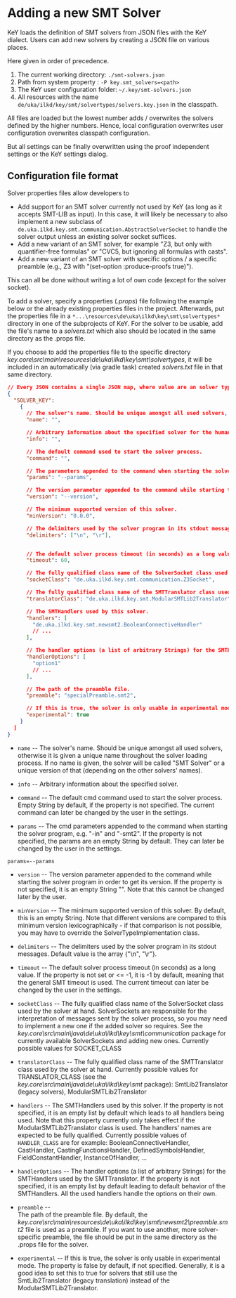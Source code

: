 # Adding a new SMT Solver

KeY loads the definition of SMT solvers from JSON files with the KeY dialect. Users can add new solvers by creating a JSON file on various places.

Here given in order of precedence. 

1. The current working directory: `./smt-solvers.json`
2. Path from system property : `-P key.smt_solvers=<path>`
3. The KeY user configuration folder: `~/.key/smt-solvers.json`
4. All resources with the name `de/uka/ilkd/key/smt/solvertypes/solvers.key.json` in the classpath.

All files are loaded but the lowest number adds / overwrites the solvers defined by the higher numbers. Hence, 
local configuration overwrites user configuration overwrites classpath configuration. 

But all settings can be finally overwritten using the proof independent settings or the KeY settings dialog. 

## Configuration file format

Solver properties files allow developers to

- Add support for an SMT solver currently not used by KeY (as long as it accepts SMT-LIB as input). In this case, 
it will likely be necessary to also implement a new subclass of `de.uka.ilkd.key.smt.communication.AbstractSolverSocket` 
to handle the solver output unless an existing solver socket suffices.
- Add a new variant of an SMT solver, for example "Z3, but only with quantifier-free formulas" or "CVC5, but ignoring all formulas with casts".
- Add a new variant of an SMT solver with specific options / a specific preamble (e.g., Z3 with "(set-option :produce-proofs true)").

This can all be done without writing a lot of own code (except for the solver socket).

To add a solver, specify a properties (*.props*) file following the example below or the already existing properties files in the project.
Afterwards, put the properties file in a `*...\resources\de\uka\ilkd\key\smt\solvertypes*` directory in one of the subprojects of KeY. 
For the solver to be usable, add the file's name to a *solvers.txt* which also should be located in the same directory as the .props file.

If you choose to add the properties file to the specific directory *key.core\src\main\resources\de\uka\ilkd\key\smt\solvertypes*, 
it will be included in an automatically (via gradle task) created *solvers.txt* file in that same directory.


```json
// Every JSON contains a single JSON map, where value are an solver type definition, and the key is a unique identifier for the solver.
{
  "SOLVER_KEY": 
    {
      // The solver's name. Should be unique amongst all used solvers, otherwise it is given a unique name throughout the solver loading process.
      "name": "", 

      // Arbitrary information about the specified solver for the human.
      "info": "",

      // The default command used to start the solver process.
      "command": "",

      // The parameters appended to the command when starting the solver program, e.g. "-in" and "-smt2".
      "params": "--params",

      // The version parameter appended to the command while starting the solver program in order to get its version.
      "version": "--version",

      // The minimum supported version of this solver.
      "minVersion": "0.0.0",

      // The delimiters used by the solver program in its stdout messages.
      "delimiters": ["\n", "\r"],


      // The default solver process timeout (in seconds) as a long value.
      "timeout": 60,

      // The fully qualified class name of the SolverSocket class used by the solver at hand.
      "socketClass": "de.uka.ilkd.key.smt.communication.Z3Socket",

      // The fully qualified class name of the SMTTranslator class used by the solver at hand.
      "translatorClass": "de.uka.ilkd.key.smt.ModularSMTLib2Translator",

      // The SMTHandlers used by this solver.
      "handlers": [
        "de.uka.ilkd.key.smt.newsmt2.BooleanConnectiveHandler"
        // ...
      ],

      // The handler options (a list of arbitrary Strings) for the SMTHandlers used by the SMTTranslator.
      "handlerOptions": [
        "option1"
        // ...
      ],

      // The path of the preamble file.
      "preamble": "specialPreamble.smt2",

      // If this is true, the solver is only usable in experimental mode.
      "experimental": true
    }
  ]
}
```
* `name` --  The solver's name. Should be unique amongst all used solvers, otherwise it is given a unique name throughout the solver loading process.
If no name is given, the solver will be called "SMT Solver" or a unique version of that (depending on the other solvers' names).

* `info` -- Arbitrary information about the specified solver.

* `command` -- The default cmd command used to start the solver process. Empty String by default, if the property is not specified.
The current command can later be changed by the user in the settings.

* `params` -- The cmd parameters appended to the command when starting the solver program, e.g. "-in" and "-smt2".
If the property is not specified, the params are an empty String by default. They can later be changed by the user in the settings.
```properties
params=--params
```

* `version` -- The version parameter appended to the command while starting the solver program in order to get its version.
If the property is not specified, it is an empty String "". Note that this cannot be changed later by the user.

* `minVersion` -- The minimum supported version of this solver. By default, this is an empty String. 
Note that different versions are compared to this minimum version lexicographically - if that comparison is not possible, you may have to override the SolverTypeImplementation class.

* `delimiters` -- The delimiters used by the solver program in its stdout messages. Default value is the array {"\n", "\r"}.

* `timeout` -- The default solver process timeout (in seconds) as a long value. 
If the property is not set or <= -1, it is -1 by default, meaning that the general SMT timeout is used.
The current timeout can later be changed by the user in the settings.

* `socketClass` -- The fully qualified class name of the SolverSocket class used by the solver at hand.
SolverSockets are responsible for the interpretation of messages sent by the solver process, so you may need to implement a new one if the added solver so requires.
See the *key.core\src\main\java\\de\uka\ilkd\key\smt\communication* package for currently available SolverSockets and adding new ones.
Currently possible values for SOCKET_CLASS

* `translatorClass` -- The fully qualified class name of the SMTTranslator class used by the solver at hand.
Currently possible values for TRANSLATOR_CLASS (see the *key.core\src\main\java\\de\uka\ilkd\key\smt* package):
SmtLib2Translator (legacy solvers), ModularSMTLib2Translator

* `handlers` -- The SMTHandlers used by this solver. 
  If the property is not specified, it is an empty list by default which leads to all handlers being used.
  Note that this property currently only takes effect if the ModularSMTLib2Translator class is used.
  The handlers' names are expected to be fully qualified. Currently possible values of `HANDLER_CLASS` are for example: 
  BooleanConnectiveHandler, CastHandler, CastingFunctionsHandler, DefinedSymbolsHandler, FieldConstantHandler, InstanceOfHandler, ...

* `handlerOptions` -- The handler options (a list of arbitrary Strings) for the SMTHandlers used by the SMTTranslator. 
If the property is not specified, it is an empty list by default leading to default behavior of the SMTHandlers.
All the used handlers handle the options on their own.

* `preamble` -- 		
The path of the preamble file. By default, the *key.core\src\main\resources\de\uka\ilkd\key\smt\newsmt2\preamble.smt2* file is used as a preamble.
If you want to use another, more solver-specific preamble, the file should be put in the same directory as the .props file for the solver.

* `experimental` --
If this is true, the solver is only usable in experimental mode. The property is false by default, if not specified. Generally, it is a good idea to set this to true for solvers that still use the SmtLib2Translator (legacy translation) instead of the ModularSMTLib2Translator.
